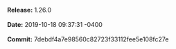 **Release:** 
1.26.0
<br><br>**Date:** 
2019-10-18 09:37:31 -0400
<br><br>**Commit:** 
7debdf4a7e98560c82723f33112fee5e108fc27e
